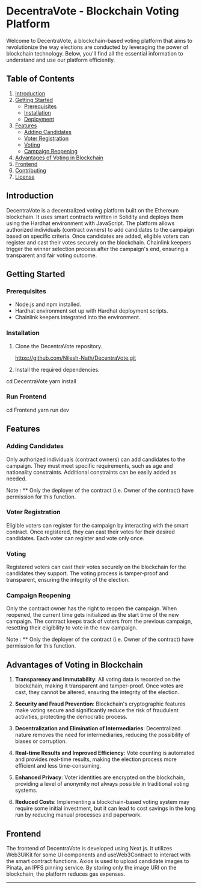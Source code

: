 # DecentraVote - Blockchain Voting Platform

Welcome to DecentraVote, a blockchain-based voting platform that aims to revolutionize the way elections are conducted by leveraging the power of blockchain technology. Below, you'll find all the essential information to understand and use our platform efficiently.

## Table of Contents

1. [Introduction](#introduction)
2. [Getting Started](#getting-started)
   - [Prerequisites](#prerequisites)
   - [Installation](#installation)
   - [Deployment](#deployment)
3. [Features](#features)
   - [Adding Candidates](#adding-candidates)
   - [Voter Registration](#voter-registration)
   - [Voting](#voting)
   - [Campaign Reopening](#campaign-reopening)
4. [Advantages of Voting in Blockchain](#advantages-of-voting-in-blockchain)
5. [Frontend](#frontend)
6. [Contributing](#contributing)
7. [License](#license)

## Introduction

DecentraVote is a decentralized voting platform built on the Ethereum blockchain. It uses smart contracts written in Solidity and deploys them using the Hardhat environment with JavaScript. The platform allows authorized individuals (contract owners) to add candidates to the campaign based on specific criteria. Once candidates are added, eligible voters can register and cast their votes securely on the blockchain. Chainlink keepers trigger the winner selection process after the campaign's end, ensuring a transparent and fair voting outcome.

## Getting Started

### Prerequisites

- Node.js and npm installed.
- Hardhat environment set up with Hardhat deployment scripts.
- Chainlink keepers integrated into the environment.

### Installation

1. Clone the DecentraVote repository.

   https://github.com/Nilesh-Nath/DecentraVote.git

2. Install the required dependencies.

cd DecentraVote
yarn install

### Run Frontend

cd Frontend
yarn run dev

## Features

### Adding Candidates

Only authorized individuals (contract owners) can add candidates to the campaign. They must meet specific requirements, such as age and nationality constraints. Additional constraints can be easily added as needed.

Note : \*\* Only the deployer of the contract (i.e. Owner of the contract) have permission for this function.

### Voter Registration

Eligible voters can register for the campaign by interacting with the smart contract. Once registered, they can cast their votes for their desired candidates. Each voter can register and vote only once.

### Voting

Registered voters can cast their votes securely on the blockchain for the candidates they support. The voting process is tamper-proof and transparent, ensuring the integrity of the election.

### Campaign Reopening

Only the contract owner has the right to reopen the campaign. When reopened, the current time gets initialized as the start time of the new campaign. The contract keeps track of voters from the previous campaign, resetting their eligibility to vote in the new campaign.

Note : \*\* Only the deployer of the contract (i.e. Owner of the contract) have permission for this function.

## Advantages of Voting in Blockchain

1. **Transparency and Immutability**: All voting data is recorded on the blockchain, making it transparent and tamper-proof. Once votes are cast, they cannot be altered, ensuring the integrity of the election.

2. **Security and Fraud Prevention**: Blockchain's cryptographic features make voting secure and significantly reduce the risk of fraudulent activities, protecting the democratic process.

3. **Decentralization and Elimination of Intermediaries**: Decentralized nature removes the need for intermediaries, reducing the possibility of biases or corruption.

4. **Real-time Results and Improved Efficiency**: Vote counting is automated and provides real-time results, making the election process more efficient and less time-consuming.

5. **Enhanced Privacy**: Voter identities are encrypted on the blockchain, providing a level of anonymity not always possible in traditional voting systems.

6. **Reduced Costs**: Implementing a blockchain-based voting system may require some initial investment, but it can lead to cost savings in the long run by reducing manual processes and paperwork.

## Frontend

The frontend of DecentraVote is developed using Next.js. It utilizes Web3UiKit for some UI components and useWeb3Contract to interact with the smart contract functions. Axios is used to upload candidate images to Pinata, an IPFS pinning service. By storing only the image URI on the blockchain, the platform reduces gas expenses.

---

